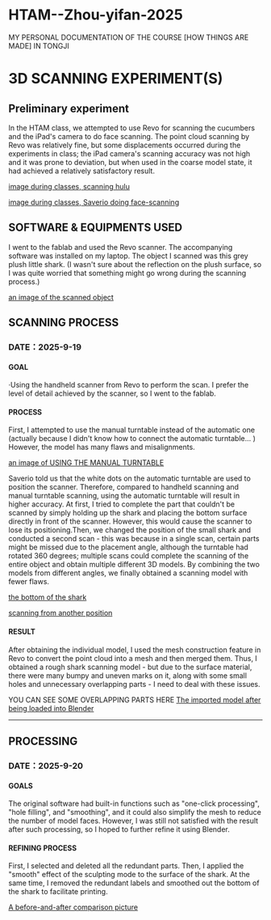# HTAM--Zhou-yifan-2025
MY PERSONAL DOCUMENTATION OF THE COURSE [HOW THINGS ARE MADE] IN TONGJI

# 3D SCANNING EXPERIMENT(S)

## Preliminary experiment
In the HTAM class, we attempted to use Revo for scanning the cucumbers and the iPad's camera to do face scanning. The point cloud scanning by Revo was relatively fine, but some displacements occurred during the experiments in class; the iPad camera's scanning accuracy was not high and it was prone to deviation, but when used in the coarse model state, it had achieved a relatively satisfactory result.

[image during classes, scanning hulu](IMAGES/126a311a96a59399c0f872aab2f276f3.jpg)

[image during classes, Saverio doing face-scanning](IMAGES/126a311a96a59399c0f872aab2f276f3.jpg)


## SOFTWARE & EQUIPMENTS USED
I went to the fablab and used the Revo scanner. The accompanying software was installed on my laptop. The object I scanned was this grey plush little shark. (I wasn't sure about the reflection on the plush surface, so I was quite worried that something might go wrong during the scanning process.)

[an image of the scanned object](IMAGES/b035562e8b9405cb295313f4e4cd3967.jpg)

## SCANNING PROCESS
### DATE：2025-9-19
#### GOAL
·Using the handheld scanner from Revo to perform the scan. I prefer the level of detail achieved by the scanner, so I went to the fablab.

#### PROCESS
First, I attempted to use the manual turntable instead of the automatic one (actually because I didn't know how to connect the automatic turntable... ) However, the model has many flaws and misalignments.

[an image of USING THE MANUAL TURNTABLE](IMAGES/ddaf83b516bfc966c979b7b629c8d3d7.jpg)

Saverio told us that the white dots on the automatic turntable are used to position the scanner. Therefore, compared to handheld scanning and manual turntable scanning, using the automatic turntable will result in higher accuracy.
At first, I tried to complete the part that couldn't be scanned by simply holding up the shark and placing the bottom surface directly in front of the scanner. However, this would cause the scanner to lose its positioning.Then, we changed the position of the small shark and conducted a second scan - this was because in a single scan, certain parts might be missed due to the placement angle, although the turntable had rotated 360 degrees; multiple scans could complete the scanning of the entire object and obtain multiple different 3D models. By combining the two models from different angles, we finally obtained a scanning model with fewer flaws.

[the bottom of the shark](IMAGES/9aad80bf3a672a6837d286d40097dac6.jpg)

[scanning from another position](IMAGES/563e481ea521ca3c08088352972a0a72.jpg)

#### RESULT
After obtaining the individual model, I used the mesh construction feature in Revo to convert the point cloud into a mesh and then merged them. Thus, I obtained a rough shark scanning model - but due to the surface material, there were many bumpy and uneven marks on it, along with some small holes and unnecessary overlapping parts - I need to deal with these issues.

YOU CAN SEE SOME OVERLAPPING PARTS HERE [The imported model after being loaded into Blender](IMAGES/deebacf55a7307f4602cfab04bd9bc61.jpg)

---

## PROCESSING

### DATE：2025-9-20
#### GOALS
The original software had built-in functions such as "one-click processing", "hole filling", and "smoothing", and it could also simplify the mesh to reduce the number of model faces. However, I was still not satisfied with the result after such processing, so I hoped to further refine it using Blender.

#### REFINING PROCESS
First, I selected and deleted all the redundant parts. Then, I applied the "smooth" effect of the sculpting mode to the surface of the shark. At the same time, I removed the redundant labels and smoothed out the bottom of the shark to facilitate printing.

[A before-and-after comparison picture](b0b43d5148ead0c0b4ef4a2c2ba6dc6a.jpg)
